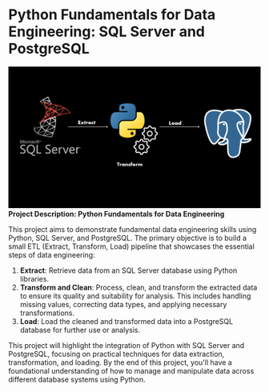 # Python Fundamentals for Data Engineering: SQL Server and PostgreSQL
![image](https://github.com/ThamerAissaoui/Python-Fundamentals-For-Data-Engineering/blob/main/ETL1/workflow.png)
**Project Description: Python Fundamentals for Data Engineering**

This project aims to demonstrate fundamental data engineering skills using Python, SQL Server, and PostgreSQL. The primary objective is to build a small ETL (Extract, Transform, Load) pipeline that showcases the essential steps of data engineering:

1. **Extract**: Retrieve data from an SQL Server database using Python libraries.
2. **Transform and Clean**: Process, clean, and transform the extracted data to ensure its quality and suitability for analysis. This includes handling missing values, correcting data types, and applying necessary transformations.
3. **Load**: Load the cleaned and transformed data into a PostgreSQL database for further use or analysis.

This project will highlight the integration of Python with SQL Server and PostgreSQL, focusing on practical techniques for data extraction, transformation, and loading. By the end of this project, you'll have a foundational understanding of how to manage and manipulate data across different database systems using Python.
